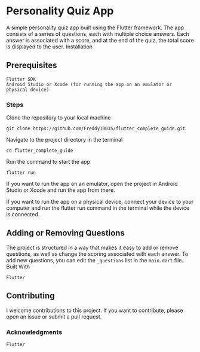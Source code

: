 # Personality Quiz App

A simple personality quiz app built using the Flutter framework. The app consists of a series of questions, each with multiple choice answers. Each answer is associated with a score, and at the end of the quiz, the total score is displayed to the user.
Installation
## Prerequisites

    Flutter SDK
    Android Studio or Xcode (for running the app on an emulator or physical device)

### Steps

Clone the repository to your local machine


    git clone https://github.com/Freddy10035/flutter_complete_guide.git
    

Navigate to the project directory in the terminal


    cd flutter_complete_guide
    

Run the command to start the app


    flutter run
    

If you want to run the app on an emulator, open the project in Android Studio or Xcode and run the app from there.

If you want to run the app on a physical device, connect your device to your computer and run the flutter run command in the terminal while the device is connected.

## Adding or Removing Questions

The project is structured in a way that makes it easy to add or remove questions, as well as change the scoring associated with each answer. To add new questions, you can edit the `_questions` list in the `main.dart` file.
Built With

    Flutter

## Contributing

I welcome contributions to this project. If you want to contribute, please open an issue or submit a pull request.

### Acknowledgments

    Flutter
